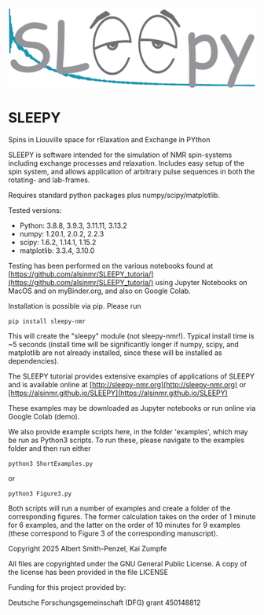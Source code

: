 <img src="https://raw.githubusercontent.com/alsinmr/SLEEPY_tutorial/refs/heads/main/JupyterBook/logo_dark.png" alt="drawing" width="600"/>

# SLEEPY
Spins in Liouville space for rElaxation and Exchange in PYthon

SLEEPY is software intended for the simulation of NMR spin-systems including exchange processes and relaxation. Includes easy setup of the spin system, and allows application of arbitrary pulse sequences in both the rotating- and lab-frames.

Requires standard python packages plus numpy/scipy/matplotlib.

Tested versions:
* Python: 3.8.8, 3.9.3, 3.11.11, 3.13.2
* numpy: 1.20.1, 2.0.2, 2.2.3
* scipy: 1.6.2, 1.14.1, 1.15.2
* matplotlib: 3.3.4, 3.10.0

Testing has been performed on the various notebooks found at [https://github.com/alsinmr/SLEEPY_tutoria/](https://github.com/alsinmr/SLEEPY_tutoria/) using Jupyter Notebooks on MacOS and on myBinder.org, and also on Google Colab.

Installation is possible via pip. Please run
```
pip install sleepy-nmr
```
This will create the "sleepy" module (not sleepy-nmr!). Typical install time is ~5 seconds (install time will be significantly longer if numpy, scipy, and matplotlib are not already installed, since these will be installed as dependencies).

The SLEEPY tutorial provides extensive examples of applications of SLEEPY and is available online at 
[http://sleepy-nmr.org](http://sleepy-nmr.org)
or
[https://alsinmr.github.io/SLEEPY](https://alsinmr.github.io/SLEEPY)



These examples may be downloaded as Jupyter notebooks or run online via Google Colab (demo). 

We also provide example scripts here, in the folder 'examples', which may be run as Python3 scripts. To run these, please navigate to the examples folder and then run either

```
python3 ShortExamples.py
```
or
```
python3 Figure3.py
```
Both scripts will run a number of examples and create a folder of the corresponding figures. The former calculation takes on the order of 1 minute for 6 examples, and the latter on the order of 10 minutes for 9 examples (these correspond to Figure 3 of the corresponding manuscript).


Copyright 2025 Albert Smith-Penzel, Kai Zumpfe

All files are copyrighted under the GNU General Public License. A copy of the license has been provided in the file LICENSE

Funding for this project provided by:

Deutsche Forschungsgemeinschaft (DFG) grant 450148812
